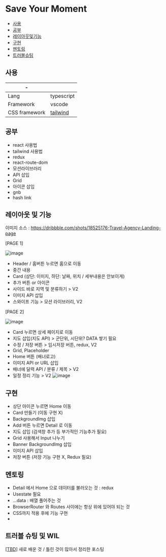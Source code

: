 # Save Your Moment

- [사용](#사용)
- [공부](#공부)
- [레이아웃및기능](#레이아웃및기능)
- [구현](#구현)
- [멘토링](#멘토링)
- [트러블슈팅](#트러블슈팅)



## 사용

| -             |                                      |
|---------------|--------------------------------------|
| Lang          | typescript                           |
| Framework     | vscode                               |
| CSS framework | [tailwind](https://tailwindcss.com/) |


## 공부

- react 사용법
- tailwind 사용법
- redux
- react-route-dom
- 모션라이브러리
- API 삽입
- Grid
- 아이콘 삽입
- gnb
- hash link

## 레이아웃 및 기능

이미지 소스 : https://dribbble.com/shots/18525176-Travel-Agency-Landing-page

[PAGE 1]

![image](https://user-images.githubusercontent.com/101512811/176697684-dbe2eb87-a39c-4bcb-b6ac-6d80bd8d0dc4.png)

- Header / 홈버튼 누르면 홈으로 이동 
- 중간 내용
- Card (상단: 이미지, 하단: 날짜, 위치 / 세부내용은 안보이게)
- 추가 버튼 or 아이콘
- 사이드 바로 지역 및 분류하기 > V2
- 이미지 API 삽입
- 스와이프 기능 > 모션 라이브러리, V2


[PAGE 2]

![image](https://user-images.githubusercontent.com/101512811/176697768-25f13f4c-6cd1-4143-be11-6043aec088d5.png)

- Card 누르면 상세 페이지로 이동
- 지도 삽입(지도 API) > 군단위, 시단위? DATA 쌓기 필요
- 수정 / 저장 버튼 > 임시저장 버튼, redux, V2
- Grid, Placeholder 
- Home 버튼 (배너로고)
- 이미지 API or URL 삽입
- 배너에 달력 API / 분류 / 제목 > V2
- 일정 정리 기능 > V2
![image](https://user-images.githubusercontent.com/101512811/176699055-f65a4bdc-fcbe-433b-888f-9b28c70316a8.png)


## 구현

- 상단 아이콘 누르면 Home 이동
- Card 만들기 (이동 구현 X)
- BackgroundImg 삽입
- Add 버튼 누르면 Detail 로 이동
- 지도 삽입 (검색창 추가 등 부가적인 기능추가 필요)
- Grid 사용해서 Input 나누기
- Banner BackgroundImg 삽입
- 이미지 API 삽입
- 저장 버튼 (저장 기능 구현 X, Redux 필요)

## 멘토링

- Detail 에서 Home 으로 데이터를 불러오는 것 : redux
- Usestate 필요
- ...data : 배열 풀어주는 것
- BrowserRouter 와 Routes 사이에는 항상 위에 있어야 되는 것
- CSS까지 적용 후에 기능 구현
- 

## 트러블 슈팅 및 WIL

[[TBD](https://sooom2.tistory.com/28)]
새로 배운 것 / 틀린 것이 많아서 정리한 포스팅
